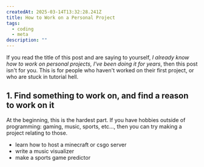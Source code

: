 ```yaml
---
createdAt: 2025-03-14T13:32:28.241Z
title: How to Work on a Personal Project
tags:
  - coding
  - meta
description: ""
---
```


If you read the title of this post and are saying to yourself, _I already know
how to work on personal projects, I've been doing it for years_, then this post
isn't for you. This is for people who haven't worked on their first project, or
who are stuck in tutorial hell.

## 1. Find something to work on, and find a reason to work on it

At the beginning, this is the hardest part. If you have hobbies outside of
programming: gaming, music, sports, etc..., then you can try making a project
relating to those.

- learn how to host a minecraft or csgo server
- write a music visualizer
- make a sports game predictor
